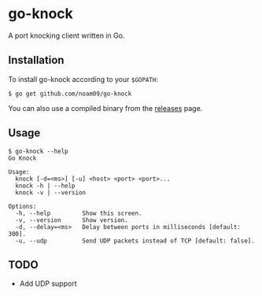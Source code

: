 # go-knock
A port knocking client written in Go.

## Installation
To install go-knock according to your `$GOPATH`:

```console
$ go get github.com/noam09/go-knock
```

You can also use a compiled binary from the [releases](https://github.com/noam09/go-knock/releases) page.

## Usage

```console
$ go-knock --help
Go Knock

Usage:
  knock [-d=<ms>] [-u] <host> <port> <port>...
  knock -h | --help
  knock -v | --version

Options:
  -h, --help         Show this screen.
  -v, --version      Show version.
  -d, --delay=<ms>   Delay between ports in milliseconds [default: 300].
  -u, --udp          Send UDP packets instead of TCP [default: false].
```

## TODO

* Add UDP support

